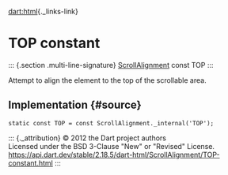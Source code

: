 [dart:html](../../dart-html/dart-html-library){._links-link}

TOP constant
============

::: {.section .multi-line-signature}
[ScrollAlignment](../scrollalignment-class) const TOP
:::

Attempt to align the element to the top of the scrollable area.

Implementation {#source}
--------------

``` {.language-dart data-language="dart"}
static const TOP = const ScrollAlignment._internal('TOP');
```

::: {._attribution}
© 2012 the Dart project authors\
Licensed under the BSD 3-Clause \"New\" or \"Revised\" License.\
<https://api.dart.dev/stable/2.18.5/dart-html/ScrollAlignment/TOP-constant.html>
:::
